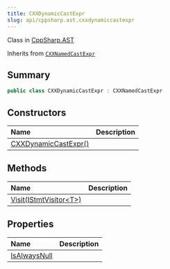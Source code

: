 ```yaml
---
title: CXXDynamicCastExpr
slug: api/cppsharp.ast.cxxdynamiccastexpr
---
```

Class in [CppSharp.AST](/api/cppsharp/ast)

Inherits from [`CXXNamedCastExpr`](/api/cppsharp/ast/cxxnamedcastexpr)

## Summary



```csharp
public class CXXDynamicCastExpr : CXXNamedCastExpr
```

## Constructors

|Name|Description|
|:---|:---|
|[CXXDynamicCastExpr\(\)](/api/cppsharp/ast/cxxdynamiccastexpr//ctor)||

## Methods

|Name|Description|
|:---|:---|
|[Visit\(IStmtVisitor\<T\>\)](/api/cppsharp/ast/cxxdynamiccastexpr/visit)||

## Properties

|Name|Description|
|:---|:---|
|[IsAlwaysNull](/api/cppsharp/ast/cxxdynamiccastexpr/isalwaysnull)||

